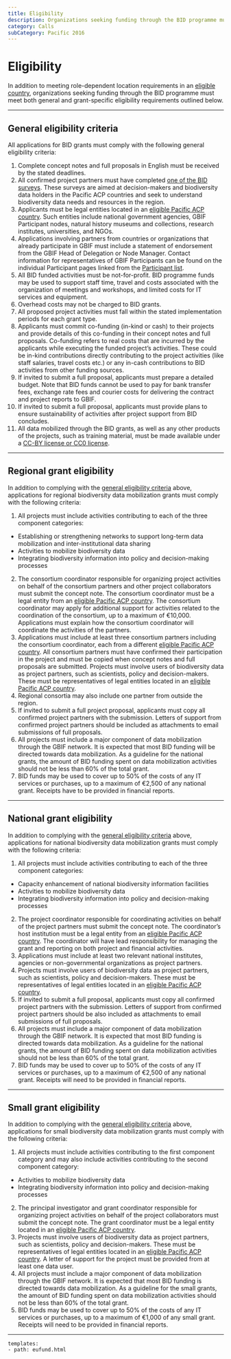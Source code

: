 ```yaml
---
title: Eligibility
description: Organizations seeking funding through the BID programme must meet both general and grant-specific eligibility requirements.
category: Calls
subCategory: Pacific 2016
---
```

# Eligibility

In addition to meeting role-dependent location requirements in an [eligible country](../eligible-countries), organizations seeking funding through the BID programme must meet both general and grant-specific eligibility requirements outlined below. 

<!-- toc -->
<!-- tocstop -->

-----------------------

## General eligibility criteria

All applications for BID grants must comply with the following general eligibility criteria:

1. Complete concept notes and full proposals in English must be received by the stated deadlines.
2. All confirmed project partners must have completed [one of the BID surveys](http://www.gbif.org/newsroom/news/BID-pacific-survey). These surveys are aimed at decision-makers and biodiversity data holders in the Pacific ACP countries and seek to understand biodiversity data needs and resources in the region.
3. Applicants must be legal entities located in an [eligible Pacific ACP country](../eligible-countries). Such entities include national government agencies, GBIF Participant nodes, natural history museums and collections, research institutes, universities, and NGOs.
4. Applications involving partners from countries or organizations that already participate in GBIF must include a statement of endorsement from the GBIF Head of Delegation or Node Manager. Contact information for representatives of GBIF Participants can be found on the individual Participant pages linked from the [Participant list](http://www.gbif.org/participation/participant-list).
5. All BID funded activities must be not-for-profit. BID programme funds may be used to support staff time, travel and costs associated with the organization of meetings and workshops, and limited costs for IT services and equipment. 
6. Overhead costs may not be charged to BID grants.
7. All proposed project activities must fall within the stated implementation periods for each grant type.
8. Applicants must commit co-funding (in-kind or cash) to their projects and provide details of this co-funding in their concept notes and full proposals. Co-funding refers to real costs that are incurred by the applicants while executing the funded project’s activities. These could be in-kind contributions directly contributing to the project activities (like staff salaries, travel costs etc.) or any in-cash contributions to BID activities from other funding sources. 
9. If invited to submit a full proposal, applicants must prepare a detailed budget. Note that BID funds cannot be used to pay for bank transfer fees, exchange rate fees and courier costs for delivering the contract and project reports to GBIF.
10. If invited to submit a full proposal, applicants must provide plans to ensure sustainability of activities after project support from BID concludes. 
11. All data mobilized through the BID grants, as well as any other products of the projects, such as training material, must be made available under a [CC-BY license or CC0 license](http://www.gbif.org/newsroom/news/data-licensing-and-endorsement).

-----------------------

## Regional grant eligibility

In addition to complying with the [general eligibility criteria](#general) above, applications for regional biodiversity data mobilization grants must comply with the following criteria:

1. All projects must include activities contributing to each of the three component categories:
  + Establishing or strengthening networks to support long-term data mobilization and inter-institutional data sharing
  + Activities to mobilize biodiversity data
  + Integrating biodiversity information into policy and decision-making processes
2. The consortium coordinator responsible for organizing project activities on behalf of the consortium partners and other project collaborators must submit the concept note. The consortium coordinator must be a legal entity from an [eligible Pacific ACP country](../eligible-countries). The consortium coordinator may apply for additional support for activities related to the coordination of the consortium, up to a maximum of €10,000. Applications must explain how the consortium coordinator will coordinate the activities of the partners.
3. Applications must include at least three consortium partners including the consortium coordinator, each from a different [eligible Pacific ACP country](../eligible-countries). All consortium partners must have confirmed their participation in the project and must be copied when concept notes and full proposals are submitted. Projects must involve users of biodiversity data as project partners, such as scientists, policy and decision-makers. These must be representatives of legal entities located in an [eligible Pacific ACP country](../eligible-countries).
4. Regional consortia may also include one partner from outside the region.
5. If invited to submit a full project proposal, applicants must copy all confirmed project partners with the submission. Letters of support from confirmed project partners should be included as attachments to email submissions of full proposals.
6.	All projects must include a major component of data mobilization through the GBIF network. It is expected that most BID funding will be directed towards data mobilization. As a guideline for the national grants, the amount of BID funding spent on data mobilization activities should not be less than 60% of the total grant.
7.	BID funds may be used to cover up to 50% of the costs of any IT services or purchases, up to a maximum of €2,500 of any national grant. Receipts have to be provided in financial reports.

-----------------------

## National grant eligibility

In addition to complying with the [general eligibility criteria](#general) above, applications for national biodiversity data mobilization grants must comply with the following criteria:

1. All projects must include activities contributing to each of the three component categories:
  + Capacity enhancement of national biodiversity information facilities
  + Activities to mobilize biodiversity data
  + Integrating biodiversity information into policy and decision-making processes
2. The project coordinator responsible for coordinating activities on behalf of the project partners must submit the concept note. The coordinator’s host institution must be a legal entity from an [eligible Pacific ACP country](../eligible-countries). The coordinator will have lead responsibility for managing the grant and reporting on both project and financial activities.
3. Applications must include at least two relevant national institutes, agencies or non-governmental organizations as project partners.
4. Projects must involve users of biodiversity data as project partners, such as scientists, policy and decision-makers. These must be representatives of legal entities located in an [eligible Pacific ACP country](../eligible-countries).
5. If invited to submit a full proposal, applicants must copy all confirmed project partners with the submission. Letters of support from confirmed project partners should be also included as attachments to email submissions of full proposals.
6. All projects must include a major component of data mobilization through the GBIF network. It is expected that most BID funding is directed towards data mobilization. As a guideline for the national grants, the amount of BID funding spent on data mobilization activities should not be less than 60% of the total grant.
7. BID funds may be used to cover up to 50% of the costs of any IT services or purchases, up to a maximum of €2,500 of any national grant. Receipts will need to be provided in financial reports.

-----------------------

## Small grant eligibility

In addition to complying with the [general eligibility criteria](#general) above, applications for small biodiversity data mobilization grants must comply with the following criteria:

1. All projects must include activities contributing to the first component category and may also include activities contributing to the second component category:
  + Activities to mobilize biodiversity data
  + Integrating biodiversity information into policy and decision-making processes
2. The principal investigator and grant coordinator responsible for organizing project activities on behalf of the project collaborators must submit the concept note. The grant coordinator must be a legal entity located in an [eligible Pacific ACP country](../eligible-countries).
3. Projects must involve users of biodiversity data as project partners, such as scientists, policy and decision-makers. These must be representatives of legal entities located in an [eligible Pacific ACP country](../eligible-countries). A letter of support for the project must be provided from at least one data user.
4. All projects must include a major component of data mobilization through the GBIF network. It is expected that most BID funding is directed towards data mobilization. As a guideline for the small grants, the amount of BID funding spent on data mobilization activities should not be less than 60% of the total grant.
5. BID funds may be used to cover up to 50% of the costs of any IT services or purchases, up to a maximum of €1,000 of any small grant. Receipts will need to be provided in financial reports.

--------

```styledYaml
templates:
- path: eufund.html
```


